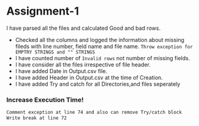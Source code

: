 # Assignment-1

I have parsed all the files and calculated Good and bad rows.
- Checked all the columns and logged the information about missing fileds with line number, field name and file name.
``` Throw exception for EMPTRY STRINGS and "" STRINGS ```
 - I have counted number of `Invalid rows` not number of missing fields. 
  - I have consider all the files irrespective of file header.
  - I have added Date in Output.csv file.
  - I have added Header in Output.csv at the time of Creation. 
  - I have added Try and catch for all Directories,and files seperately  

### Increase Execution Time!
```sh
Comment exception at line 74 and also can remove Try/catch block
Write break at line 72
```
